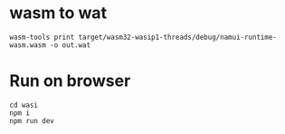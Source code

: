 # wasm to wat

```
wasm-tools print target/wasm32-wasip1-threads/debug/namui-runtime-wasm.wasm -o out.wat
```

# Run on browser

```
cd wasi
npm i
npm run dev
```
